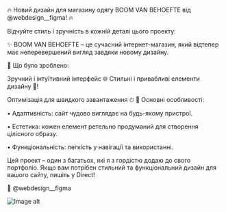 🔥 Новий дизайн для магазину одягу BOOM VAN BEHOEFTE від @webdesign__figma! 🔥

Відчуйте стиль і зручність в кожній деталі цього проекту:

✨ BOOM VAN BEHOEFTE – це сучасний інтернет-магазин, який відтепер має неперевершений вигляд завдяки новому дизайну.

📌 Що було зроблено:

Зручний і інтуїтивний інтерфейс 🌐
Стильні і привабливі елементи дизайну 🎨!

Оптимізація для швидкого завантаження ⏱
🌟 Основні особливості:

• Адаптивність: сайт чудово виглядає на будь-якому пристрої.

• Естетика: кожен елемент ретельно продуманий для створення цілісного образу.

• Функціональність: легкість у навігації та використанні.

Цей проект – один з багатьох, які я з гордістю додаю до свого портфоліо. Якщо вам потрібен стильний та функціональний дизайн для вашого сайту, пишіть у Direct!

📩 @webdesign__figma

![Image alt](https://github.com/hellstar77/Web-Technologies-Web-Design/blob/main/Frame%2015.jpg)
